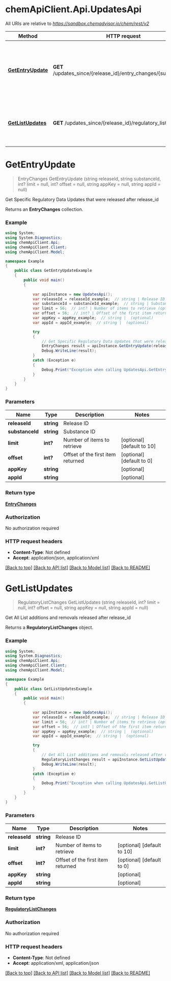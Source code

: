 # chemApiClient.Api.UpdatesApi

All URIs are relative to *https://sandbox.chemadvisor.io/chem/rest/v2*

Method | HTTP request | Description
------------- | ------------- | -------------
[**GetEntryUpdate**](UpdatesApi.md#getentryupdate) | **GET** /updates_since/{release_id}/entry_changes/{substance_id} | Get Specific Regulatory Data Updates that were released after release_id
[**GetListUpdates**](UpdatesApi.md#getlistupdates) | **GET** /updates_since/{release_id}/regulatory_list_changes | Get All List additions and removals released after release_id


<a name="getentryupdate"></a>
# **GetEntryUpdate**
> EntryChanges GetEntryUpdate (string releaseId, string substanceId, int? limit = null, int? offset = null, string appKey = null, string appId = null)

Get Specific Regulatory Data Updates that were released after release_id

Returns an **EntryChanges** collection. 

### Example
```csharp
using System;
using System.Diagnostics;
using chemApiClient.Api;
using chemApiClient.Client;
using chemApiClient.Model;

namespace Example
{
    public class GetEntryUpdateExample
    {
        public void main()
        {
            
            var apiInstance = new UpdatesApi();
            var releaseId = releaseId_example;  // string | Release ID
            var substanceId = substanceId_example;  // string | Substance ID
            var limit = 56;  // int? | Number of items to retrieve (optional)  (default to 10)
            var offset = 56;  // int? | Offset of the first item returned (optional)  (default to 0)
            var appKey = appKey_example;  // string |  (optional) 
            var appId = appId_example;  // string |  (optional) 

            try
            {
                // Get Specific Regulatory Data Updates that were released after release_id
                EntryChanges result = apiInstance.GetEntryUpdate(releaseId, substanceId, limit, offset, appKey, appId);
                Debug.WriteLine(result);
            }
            catch (Exception e)
            {
                Debug.Print("Exception when calling UpdatesApi.GetEntryUpdate: " + e.Message );
            }
        }
    }
}
```

### Parameters

Name | Type | Description  | Notes
------------- | ------------- | ------------- | -------------
 **releaseId** | **string**| Release ID | 
 **substanceId** | **string**| Substance ID | 
 **limit** | **int?**| Number of items to retrieve | [optional] [default to 10]
 **offset** | **int?**| Offset of the first item returned | [optional] [default to 0]
 **appKey** | **string**|  | [optional] 
 **appId** | **string**|  | [optional] 

### Return type

[**EntryChanges**](EntryChanges.md)

### Authorization

No authorization required

### HTTP request headers

 - **Content-Type**: Not defined
 - **Accept**: application/json, application/xml

[[Back to top]](#) [[Back to API list]](../README.md#documentation-for-api-endpoints) [[Back to Model list]](../README.md#documentation-for-models) [[Back to README]](../README.md)

<a name="getlistupdates"></a>
# **GetListUpdates**
> RegulatoryListChanges GetListUpdates (string releaseId, int? limit = null, int? offset = null, string appKey = null, string appId = null)

Get All List additions and removals released after release_id

Returns a **RegulatoryListChanges** object. 

### Example
```csharp
using System;
using System.Diagnostics;
using chemApiClient.Api;
using chemApiClient.Client;
using chemApiClient.Model;

namespace Example
{
    public class GetListUpdatesExample
    {
        public void main()
        {
            
            var apiInstance = new UpdatesApi();
            var releaseId = releaseId_example;  // string | Release ID
            var limit = 56;  // int? | Number of items to retrieve (optional)  (default to 10)
            var offset = 56;  // int? | Offset of the first item returned (optional)  (default to 0)
            var appKey = appKey_example;  // string |  (optional) 
            var appId = appId_example;  // string |  (optional) 

            try
            {
                // Get All List additions and removals released after release_id
                RegulatoryListChanges result = apiInstance.GetListUpdates(releaseId, limit, offset, appKey, appId);
                Debug.WriteLine(result);
            }
            catch (Exception e)
            {
                Debug.Print("Exception when calling UpdatesApi.GetListUpdates: " + e.Message );
            }
        }
    }
}
```

### Parameters

Name | Type | Description  | Notes
------------- | ------------- | ------------- | -------------
 **releaseId** | **string**| Release ID | 
 **limit** | **int?**| Number of items to retrieve | [optional] [default to 10]
 **offset** | **int?**| Offset of the first item returned | [optional] [default to 0]
 **appKey** | **string**|  | [optional] 
 **appId** | **string**|  | [optional] 

### Return type

[**RegulatoryListChanges**](RegulatoryListChanges.md)

### Authorization

No authorization required

### HTTP request headers

 - **Content-Type**: Not defined
 - **Accept**: application/xml, application/json

[[Back to top]](#) [[Back to API list]](../README.md#documentation-for-api-endpoints) [[Back to Model list]](../README.md#documentation-for-models) [[Back to README]](../README.md)

